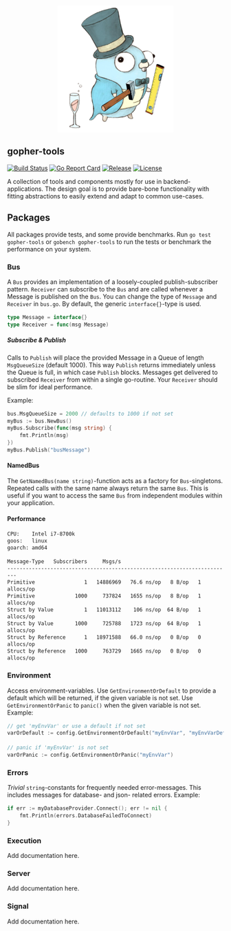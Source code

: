 <p align="center">
  <img width="270" height="294" src="https://github.com/jjxxs/gopher-tools/blob/media/.github/media/gopher_tools_small.png">
</p>

## gopher-tools
[![Build Status](https://travis-ci.org/jjxxs/gopher-tools.svg?branch=develop)](https://travis-ci.org/jjxxs/gopher-tools)
[![Go Report Card](https://goreportcard.com/badge/github.com/jjxxs/gopher-tools)](https://goreportcard.com/report/github.com/jjxxs/gopher-tools)
[![Release](https://img.shields.io/github/v/release/jjxxs/gopher-tools.svg)](https://github.com/jjxxs/gopher-tools/releases/latest)
[![License](https://img.shields.io/github/license/jjxxs/gopher-tools)](/LICENSE)

A collection of tools and components mostly for use in backend-applications. The design goal is to provide bare-bone
functionality with fitting abstractions to easily extend and adapt to common use-cases.

## Packages
All packages provide tests, and some provide benchmarks. Run  ```go test gopher-tools``` or ```gobench gopher-tools``` 
to run the tests or benchmark the performance on your system.

### Bus
A ```Bus``` provides an implementation of a loosely-coupled publish-subscriber pattern. ```Receiver``` can
subscribe to the ```Bus``` and are called whenever a Message is published on the ```Bus```. You can change the
type of ```Message``` and ```Receiver``` in ```bus.go```. By default, the generic ```interface{}```-type is used.
```go
type Message = interface{}
type Receiver = func(msg Message)
```

##### Subscribe & Publish
Calls to ```Publish``` will place the provided Message in a Queue of length ```MsgQueueSize``` (default 1000). This way
```Publish``` returns immediately unless the Queue is full, in which case ```Publish``` blocks. Messages get delivered to
subscribed ```Receiver``` from within a single go-routine. Your ```Receiver``` should be slim for ideal performance.

Example:
```go
bus.MsgQueueSize = 2000 // defaults to 1000 if not set
myBus := bus.NewBus()
myBus.Subscribe(func(msg string) {
    fmt.Println(msg)
})
myBus.Publish("busMessage")
```

#### NamedBus
The ```GetNamedBus(name string)```-function acts as a factory for ```Bus```-singletons. Repeated calls with the same
name always return the same ```Bus```. This is useful if you want to access the same ```Bus``` from independent
modules within your application.

#### Performance
```
CPU:    Intel i7-8700k
goos:   linux
goarch: amd64

Message-Type   Subscribers     Msgs/s
-------------------------------------------------------------------------
Primitive                1   14886969   76.6 ns/op   8 B/op   1 allocs/op
Primitive             1000     737824   1655 ns/op   8 B/op   1 allocs/op
Struct by Value          1   11013112    106 ns/op  64 B/op   1 allocs/op
Struct by Value       1000     725788   1723 ns/op  64 B/op   1 allocs/op
Struct by Reference      1   18971588   66.0 ns/op   0 B/op   0 allocs/op
Struct by Reference   1000     763729   1665 ns/op   0 B/op   0 allocs/op
```

### Environment
Access environment-variables. Use ```GetEnvironmentOrDefault``` to provide a default which will be 
returned, if the given variable is not set. Use ```GetEnvironmentOrPanic``` to ```panic()``` when the
given variable is not set. Example:
```go
// get 'myEnvVar' or use a default if not set
varOrDefault := config.GetEnvironmentOrDefault("myEnvVar", "myEnvVarDefault")

// panic if 'myEnvVar' is not set
varOrPanic := config.GetEnvironmentOrPanic("myEnvVar")
```

### Errors
*Trivial* ```string```-constants for frequently needed error-messages. This includes messages for database- and json-
related errors. Example:
```go
if err := myDatabaseProvider.Connect(); err != nil {
    fmt.Println(errors.DatabaseFailedToConnect)
}
```

### Execution
Add documentation here.

### Server
Add documentation here.

### Signal
Add documentation here.